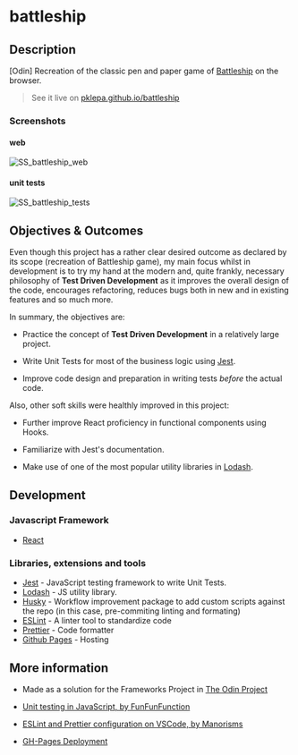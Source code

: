 # battleship

## Description

[Odin] Recreation of the classic pen and paper game of [Battleship](<https://www.wikiwand.com/en/Battleship_(game)>) on the browser.

> See it live on [pklepa.github.io/battleship](https://pklepa.github.io/battleship/)

### Screenshots

#### web

![SS_battleship_web](https://user-images.githubusercontent.com/22618438/92491599-ca6b3c00-f1c8-11ea-8b7c-ace78dafa572.png)

#### unit tests

![SS_battleship_tests](https://user-images.githubusercontent.com/22618438/92490063-e79f0b00-f1c6-11ea-86a5-322cf2f31e9f.png)

## Objectives & Outcomes

Even though this project has a rather clear desired outcome as declared by its scope (recreation of Battleship game), my main focus whilst in development is to try my hand at the modern and, quite frankly, necessary philosophy of **Test Driven Development** as it improves the overall design of the code, encourages refactoring, reduces bugs both in new and in existing features and so much more.

In summary, the objectives are:

- Practice the concept of **Test Driven Development** in a relatively large project.

- Write Unit Tests for most of the business logic using [Jest](https://jestjs.io/).

- Improve code design and preparation in writing tests _before_ the actual code.

Also, other soft skills were healthly improved in this project:

- Further improve React proficiency in functional components using Hooks.

- Familiarize with Jest's documentation.

- Make use of one of the most popular utility libraries in [Lodash](https://lodash.com/).

## Development

### Javascript Framework

- [React](https://github.com/facebook/create-react-app)

### Libraries, extensions and tools

- [Jest](https://jestjs.io/) - JavaScript testing framework to write Unit Tests.
- [Lodash](https://lodash.com/) - JS utility library.
- [Husky](https://www.npmjs.com/package/husky) - Workflow improvement package to add custom scripts against the repo (in this case, pre-commiting linting and formating)
- [ESLint](https://eslint.org/) - A linter tool to standardize code
- [Prettier](https://prettier.io/) - Code formatter
- [Github Pages](https://pages.github.com/) - Hosting

## More information

- Made as a solution for the Frameworks Project in [The Odin Project](https://www.theodinproject.com/courses/javascript/lessons/battleship)

- [Unit testing in JavaScript, by FunFunFunction](https://www.youtube.com/watch?v=3PjdxjWK0F0)

- [ESLint and Prettier configuration on VSCode, by Manorisms](https://www.youtube.com/watch?v=bfyI9yl3qfE)

- [GH-Pages Deployment](https://dev.to/yuribenjamin/how-to-deploy-react-app-in-github-pages-2a1f)
